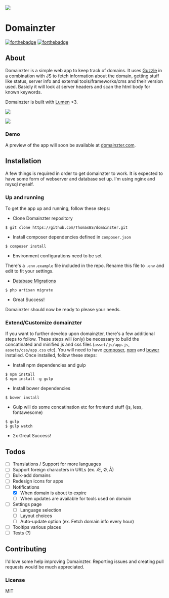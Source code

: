 ![](https://github.com/ThomasBS/domainzter/blob/master/public/assets/img/domainzter-logo-md.png?raw=true)
# Domainzter
[![forthebadge](http://forthebadge.com/images/badges/built-by-developers.svg)](http://forthebadge.com)
[![forthebadge](http://forthebadge.com/images/badges/designed-in-ms-paint.svg)](http://forthebadge.com)

## About
Domainzter is a simple web app to keep track of domains. It uses [Guzzle](http://guzzle.readthedocs.org/en/latest/index.html) in a combination with JS to fetch information about the domain, 
getting stuff like status, server info and external tools/frameworks/cms and their version used.
Basicly it will look at server headers and scan the html body for known keywords.

Domainzter is built with [Lumen](http://lumen.laravel.com/) <3.

![](http://domainzter.com/assets/img/rsz_1domainzter-ss.png)

![](http://domainzter.com/assets/img/rsz_domainzter-ss3.png)

### Demo
A preview of the app will soon be available at [domainzter.com](http://domainzter.com).

## Installation
A few things is required in order to get domainzter to work. It is expected to have some form of webserver and database set up. I'm using nginx and mysql myself.

### Up and running
To get the app up and running, follow these steps:
- Clone Domainzter repository
```
$ git clone https://github.com/ThomasBS/domainzter.git
```

- Install composer dependencies defined in ``composer.json``
```
$ composer install
```

- Environment configurations need to be set

There's a ``.env.example`` file included in the repo. Rename this file to ``.env`` and edit to fit your settings.

- [Database Migrations](http://laravel.com/docs/5.1/migrations)
```
$ php artisan migrate
```

- Great Success!

Domainzter should now be ready to please your needs.

### Extend/Customize domainzter
If you want to further develop upon domainzter, there's a few additional steps to follow. These steps will (only) be necessary to build the concatinated and minified js and css files (``asset/js/app.js``, ``assets/css/app.css`` etc). You will need to have [composer](https://getcomposer.org/), [npm](https://www.npmjs.com/) and [bower](http://bower.io/) installed.
Once installed, follow these steps:

- Install npm dependencies and gulp
```
$ npm install
$ npm install -g gulp
```

- Install bower dependencies
```
$ bower install
```

- Gulp will do some concatination etc for frontend stuff (js, less, fontawesome)
```
$ gulp
$ gulp watch
```

- 2x Great Success!

## Todos
- [ ] Translations / Support for more languages
- [ ] Support foreign characters in URLs (ex. Æ, Ø, Å)
- [ ] Bulk-add domains
- [ ] Redesign icons for apps
- [ ] Notifications
    - [x] When domain is about to expire
    - [ ] When updates are available for tools used on domain
- [ ] Settings page
    - [ ] Language selection
    - [ ] Layout choices
    - [ ] Auto-update option (ex. Fetch domain info every hour)
- [ ] Tooltips various places
- [ ] Tests (?)

## Contributing
I'd love some help improving Domainzter. Reporting issues and creating pull requests would be much appreciated.

### License
MIT
